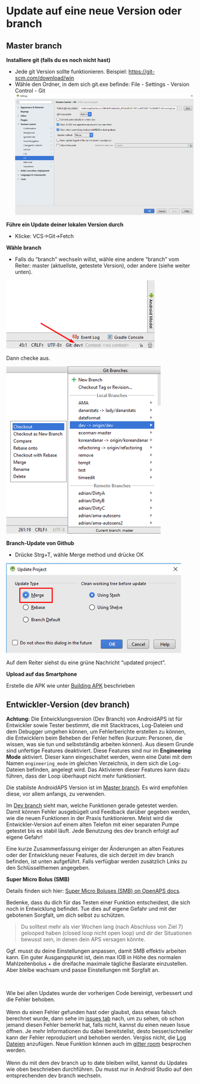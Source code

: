 # Update auf eine neue Version oder branch

## Master branch

**Installiere git (falls du es noch nicht hast)**

* Jede git Version sollte funktionieren. Beispiel: <https://git-scm.com/download/win>
* Wähle den Ordner, in dem sich git.exe befinde: File - Settings - Version Control - Git ![](../images/git.png)

**Führe ein Update deiner lokalen Version durch**

* Klicke: VCS->Git->Fetch

**Wähle branch**

* Falls du “branch” wechseln willst, wähle eine andere “branch” vom Reiter: master (aktuellste, getestete Version), oder andere (siehe weiter unten).

![](../images/branchintray.png)

Dann checke aus.

![](../images/checkout.png)

**Branch-Update von Github**

* Drücke Strg+T, wähle Merge method und drücke OK

![](../images/merge.png)

Auf dem Reiter siehst du eine grüne Nachricht “updated project”.

**Upload auf das Smartphone**

Erstelle die APK wie unter [Building APK](Building-APK.md) beschrieben

## Entwickler-Version (dev branch)

**Achtung:** Die Entwicklungsversion (Dev Branch) von AndroidAPS ist für Entwickler sowie Tester bestimmt, die mit Stacktraces, Log-Dateien und dem Debugger umgehen können, um Fehlerberichte erstellen zu können, die Entwicklern beim Beheben der Fehler helfen (kurzum: Personen, die wissen, was sie tun und selbstständig arbeiten können). Aus diesem Grunde sind unfertige Features deaktiviert. Diese Features sind nur im **Engineering Mode** aktiviert. Dieser kann eingeschaltet werden, wenn eine Datei mit dem Namen `engineering_mode` im gleichen Verzeichnis, in dem sich die Log-Dateien befinden, angelegt wird. Das Aktivieren dieser Features kann dazu führen, dass der Loop überhaupt nicht mehr funktioniert.

Die stabilste AndroidAPS Version ist im [Master branch](https://github.com/MilosKozak/AndroidAPS/tree/master). Es wird empfohlen diese, vor allem anfangs, zu verwenden.

Im [Dev branch](https://github.com/MilosKozak/AndroidAPS/tree/dev) sieht man, welche Funktionen gerade getestet werden. Damit können Fehler ausgebügelt und Feedback darüber gegeben werden, wie die neuen Funktionen in der Praxis funktionieren. Meist wird die Entwickler-Version auf einem alten Telefon mit einer separaten Pumpe getestet bis es stabil läuft. Jede Benutzung des dev branch erfolgt auf eigene Gefahr!

Eine kurze Zusammenfassung einiger der Änderungen an alten Features oder der Entwicklung neuer Features, die sich derzeit im dev branch befinden, ist unten aufgeführt. Falls verfügbar werden zusätzlich Links zu den Schlüsselthemen angegeben.

**Super Micro Bolus (SMB)**

Details finden sich hier: [Super Micro Boluses (SMB) on OpenAPS docs](https://openaps.readthedocs.io/en/latest/docs/Customize-Iterate/oref1.html#understanding-smb).  
  
Bedenke, dass du dich für das Testen einer Funktion entscheidest, die sich noch in Entwicklung befindet. Tue dies auf eigene Gefahr und mit der gebotenen Sorgfalt, um dich selbst zu schützen.  
  
> Du solltest mehr als vier Wochen lang (nach Abschluss von Ziel 7) gelooped haben (closed loop nicht open loop) und dir der Situationen bewusst sein, in denen dein APS versagen könnte.  
>  
Ggf. musst du deine Einstellungen anpassen, damit SMB effektiv arbeiten kann. Ein guter Ausgangspunkt ist, dein max IOB in Höhe des normalen Mahlzeitenbolus + die dreifache maximale tägliche Baslarate einzustellen. Aber bleibe wachsam und passe Einstellungen mit Sorgfalt an.

<br />  
  
Wie bei allen Updates wurde der vorherigen Code bereinigt, verbessert und die Fehler behoben. <br />  
Wenn du einen Fehler gefunden hast oder glaubst, dass etwas falsch berechnet wurde, dann sehe im [issues tab](https://github.com/MilosKozak/AndroidAPS/issues) nach, um zu sehen, ob schon jemand diesen Fehler bemerkt hat, falls nicht, kannst du einen neuen Issue öffnen. Je mehr Informationen du dabei bereitstellst, desto besser/schneller kann der Fehler reproduziert und behoben werden. Vergiss nicht, die [Log Dateien](../Usage/Accessing-logfiles.md) anzufügen. Neue Funktion können auch im [gitter room](https://gitter.im/MilosKozak/AndroidAPS) besprochen werden. <br />  
Wenn du mit dem dev branch up to date bleiben willst, kannst du Updates wie oben beschrieben durchführen. Du musst nur in Android Studio auf den entsprechenden dev branch wechseln.